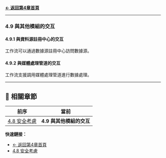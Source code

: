 **[← 返回第4章首頁](ch4-index.md)**

---

### 4.9 與其他模組的交互

#### 4.9.1 與資料源註冊中心的交互

工作流可以通過數據源註冊中心訪問數據源。

#### 4.9.2 與媒體處理管道的交互

工作流支援調用媒體處理管道進行數據處理。

---

## 📑 相關章節

| 前序 | 當前 |
|-----|------|
| [4.8 安全考慮](ch4-8-安全考慮.md) | **4.9 與其他模組的交互** |

**快速鏈接：**
- [← 返回第4章首頁](ch4-index.md)
- [4.8 安全考慮](ch4-8-安全考慮.md)
